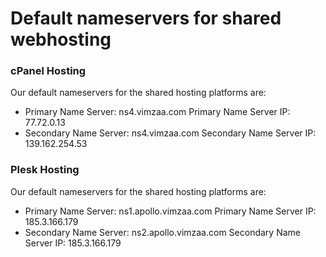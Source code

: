 # Default nameservers for shared webhosting

### cPanel Hosting

Our default nameservers for the shared hosting platforms are: 

* Primary Name Server: ns4.vimzaa.com Primary Name Server IP: 77.72.0.13 
* Secondary Name Server: ns4.vimzaa.com  Secondary Name Server IP: 139.162.254.53

### Plesk Hosting

Our default nameservers for the shared hosting platforms are: 

* Primary Name Server: ns1.apollo.vimzaa.com Primary Name Server IP: 185.3.166.179
* Secondary Name Server: ns2.apollo.vimzaa.com Secondary Name Server IP: 185.3.166.179

